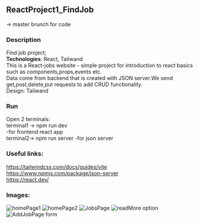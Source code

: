## ReactProject1_FindJob
-> master brunch for code
### Description
Find job project;<br>
**Technologies**: React, Tailwand <br>
This is a React-jobs website - simple project for introduction to react basics such as components,props,events etc.<br>
Data come from backend that is created with JSON server.We send get,post,delete,put requests to add CRUD functionality.<br>
Design: Tailwand
### Run
Open 2 terminals:<br>
terminal1 -> npm run dev<br>
  -for frontend react app <br>
terminal2-> npm run server
  -for json server
### Useful links: <br>
https://tailwindcss.com/docs/guides/vite <br>
https://www.npmjs.com/package/json-server <br>
https://react.dev/ <br>
### Images:
![homePage1](https://github.com/Marija-git/ReactProject1_FindJob/assets/80058346/c91bf907-f624-4981-9908-fee3f6bf869b)
![homePage2](https://github.com/Marija-git/ReactProject1_FindJob/assets/80058346/d7bb627a-a481-4b70-911d-c019a5fc5a1a)
![JobsPage](https://github.com/Marija-git/ReactProject1_FindJob/assets/80058346/b61522cc-2331-41ec-a1a2-3fdb7c94872c)
![readMore option](https://github.com/Marija-git/ReactProject1_FindJob/assets/80058346/c391826a-3657-4016-8164-2027f0ab61d5)
![AddJobPage form](https://github.com/Marija-git/ReactProject1_FindJob/assets/80058346/67bff676-74e7-4d41-9d30-2585d2a06d79)

